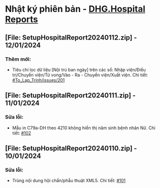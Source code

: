 # Nhật ký phiên bản - [DHG.Hospital Reports](https://gofile.me/78TQg/9ZlS3PeMl)

## [File: SetupHospitalReport20240112.zip] - 12/01/2024
### Thêm mới:
- Tiêu chí lọc dữ liệu [Nội trú ban ngày] trên các sổ: Nhập viện/Điều trị/Chuyển viện/Tử vong/Vào - Ra - Chuyển viện/Xuất viện. Chi tiết: [#To_Lap_Trinh/issues/201](https://github.com/dh-hos/To_Lap_Trinh/issues/201)

## [File: SetupHospitalReport20240111.zip] - 11/01/2024
### Sửa lỗi:
- Mẫu in C79a-DH theo 4210 không hiển thị năm sinh bệnh nhân Nữ. Chi tiết: [#102](https://github.com/dh-hos/dhg.hospitalreports/issues/102)

## [File: SetupHospitalReport20240110.zip] - 10/01/2024
### Sửa lỗi:
- Trùng nội dung hội chẩn/phẫu thuật XML5. Chi tiết: [#101](https://github.com/dh-hos/dhg.hospitalreports/issues/101)
